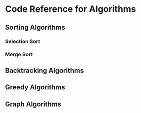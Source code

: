 # Code Reference for Algorithms
## Sorting Algorithms
### Selection Sort
### Merge Sort
## Backtracking Algorithms
## Greedy Algorithms
## Graph Algorithms
